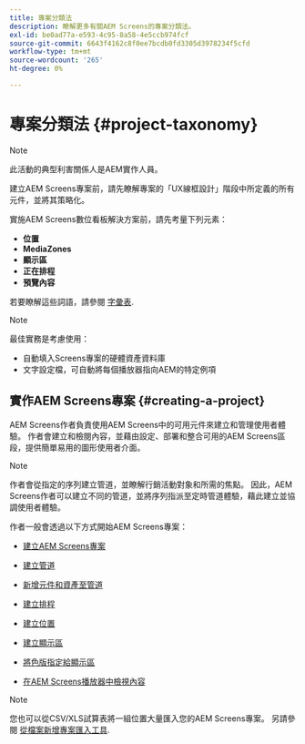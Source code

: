 ```yaml
---
title: 專案分類法
description: 瞭解更多有關AEM Screens的專案分類法。
exl-id: be0ad77a-e593-4c95-8a58-4e5ccb974fcf
source-git-commit: 6643f4162c8f0ee7bcdb0fd3305d3978234f5cfd
workflow-type: tm+mt
source-wordcount: '265'
ht-degree: 0%

---
```


# 專案分類法 {#project-taxonomy}

>[!NOTE]
>
>此活動的典型利害關係人是AEM實作人員。

建立AEM Screens專案前，請先瞭解專案的「UX線框設計」階段中所定義的所有元件，並將其策略化。

實施AEM Screens數位看板解決方案前，請先考量下列元素：

* **位置**
* **MediaZones**
* **顯示區**
* **正在排程**
* **預覽內容**

若要瞭解這些詞語，請參閱 [字彙表](https://experienceleague.adobe.com/en/docs/experience-manager-screens/user-guide/overview/screens-glossary).

>[!NOTE]
>
>最佳實務是考慮使用：
>
>* 自動填入Screens專案的硬體資產資料庫
>* 文字設定檔，可自動將每個播放器指向AEM的特定例項

## 實作AEM Screens專案 {#creating-a-project}

AEM Screens作者負責使用AEM Screens中的可用元件來建立和管理使用者體驗。 作者會建立和檢閱內容，並藉由設定、部署和整合可用的AEM Screens區段，提供簡單易用的圖形使用者介面。

>[!NOTE]
>
>作者會從指定的序列建立管道，並瞭解行銷活動對象和所需的焦點。 因此，AEM Screens作者可以建立不同的管道，並將序列指派至定時管道體驗，藉此建立並協調使用者體驗。

作者一般會透過以下方式開始AEM Screens專案：

* [建立AEM Screens專案](https://experienceleague.adobe.com/en/docs/experience-manager-screens/user-guide/authoring/setting-up-projects/creating-a-screens-project)
* [建立管道](https://experienceleague.adobe.com/en/docs/experience-manager-screens/user-guide/authoring/setting-up-projects/managing-channels)
* [新增元件和資產至管道](https://experienceleague.adobe.com/en/docs/experience-manager-screens/user-guide/authoring/product-features/adding-components-to-a-channel)
* [建立排程](https://experienceleague.adobe.com/en/docs/experience-manager-screens/user-guide/authoring/setting-up-projects/managing-schedules)
* [建立位置](https://experienceleague.adobe.com/en/docs/experience-manager-screens/user-guide/authoring/setting-up-projects/managing-locations)
* [建立顯示區](https://experienceleague.adobe.com/en/docs/experience-manager-screens/user-guide/authoring/setting-up-projects/managing-displays)
* [將色版指定給顯示區](https://experienceleague.adobe.com/en/docs/experience-manager-screens/user-guide/authoring/setting-up-projects/assigning-channels/channel-assignment)

* [在AEM Screens播放器中檢視內容](https://experienceleague.adobe.com/en/docs/experience-manager-screens/user-guide/administering/working-with-screens-player)

>[!NOTE]
>您也可以從CSV/XLS試算表將一組位置大量匯入您的AEM Screens專案。 另請參閱 [從檔案新增專案匯入工具](https://experienceleague.adobe.com/en/docs/experience-manager-screens/user-guide/administering/project-importer).
